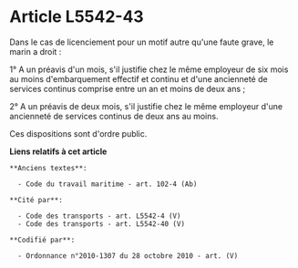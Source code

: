 # Article L5542-43

Dans le cas de licenciement pour un motif autre qu'une faute grave, le marin a droit :

1° A un préavis d'un mois, s'il justifie chez le même employeur de six mois au moins d'embarquement effectif et continu et
d'une ancienneté de services continus comprise entre un an et moins de deux ans ;

2° A un préavis de deux mois, s'il justifie chez le même employeur d'une ancienneté de services continus de deux ans au
moins.

Ces dispositions sont d'ordre public.

**Liens relatifs à cet article**

	**Anciens textes**:

	  - Code du travail maritime - art. 102-4 (Ab)

	**Cité par**:

	  - Code des transports - art. L5542-4 (V)
	  - Code des transports - art. L5542-40 (V)

	**Codifié par**:

	  - Ordonnance n°2010-1307 du 28 octobre 2010 - art. (V)
